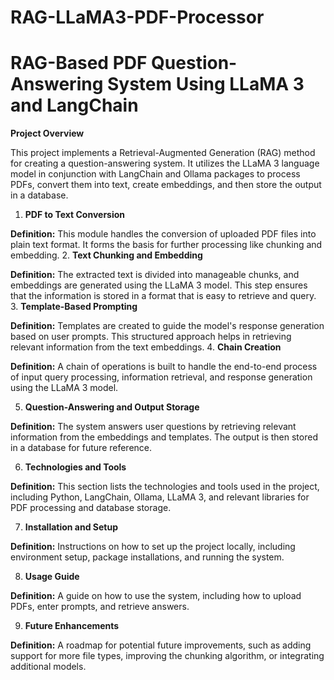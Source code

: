 # RAG-LLaMA3-PDF-Processor

# RAG-Based PDF Question-Answering System Using LLaMA 3 and LangChain

**Project Overview**

This project implements a Retrieval-Augmented Generation (RAG) method for creating a question-answering system. It utilizes the LLaMA 3 language model in conjunction with LangChain and Ollama packages to process PDFs, convert them into text, create embeddings, and then store the output in a database.
1. **PDF to Text Conversion**

**Definition:** This module handles the conversion of uploaded PDF files into plain text format. It forms the basis for further processing like chunking and embedding.
2. **Text Chunking and Embedding**

**Definition:** The extracted text is divided into manageable chunks, and embeddings are generated using the LLaMA 3 model. This step ensures that the information is stored in a format that is easy to retrieve and query.
3. **Template-Based Prompting**

**Definition:** Templates are created to guide the model's response generation based on user prompts. This structured approach helps in retrieving relevant information from the text embeddings.
4. **Chain Creation**

**Definition:** A chain of operations is built to handle the end-to-end process of input query processing, information retrieval, and response generation using the LLaMA 3 model.

5. **Question-Answering and Output Storage**

**Definition:** The system answers user questions by retrieving relevant information from the embeddings and templates. The output is then stored in a database for future reference.

6. **Technologies and Tools**

**Definition:** This section lists the technologies and tools used in the project, including Python, LangChain, Ollama, LLaMA 3, and relevant libraries for PDF processing and database storage.

7. **Installation and Setup**

**Definition:** Instructions on how to set up the project locally, including environment setup, package installations, and running the system.

8. **Usage Guide**

**Definition:** A guide on how to use the system, including how to upload PDFs, enter prompts, and retrieve answers.

9. **Future Enhancements**

**Definition:** A roadmap for potential future improvements, such as adding support for more file types, improving the chunking algorithm, or integrating additional models.
